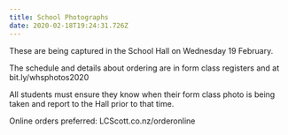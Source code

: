 ```yaml
---
title: School Photographs
date: 2020-02-18T19:24:31.726Z
---
```

These are being captured in the School Hall on Wednesday 19 February.  

The schedule and details about ordering are in form class registers and at bit.ly/whsphotos2020  

All students must ensure they know when their form class photo is being taken and report to the Hall prior to that time.  

Online orders preferred: LCScott.co.nz/orderonline

